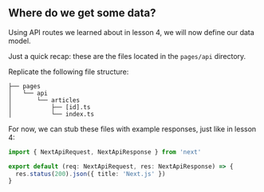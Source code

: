 ## Where do we get some data?

Using API routes we learned about in lesson 4, we will now define our data model.
 
Just a quick recap: these are the files located in the `pages/api` directory.

Replicate the following file structure: 
```
├── pages
│   └── api
│       └── articles
│           ├── [id].ts
│           └── index.ts
```

For now, we can stub these files with example responses, just like in lesson 4: 

```typescript
import { NextApiRequest, NextApiResponse } from 'next'

export default (req: NextApiRequest, res: NextApiResponse) => {
  res.status(200).json({ title: 'Next.js' })
}
```
